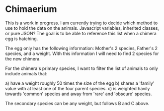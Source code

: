 # Chimaerium

This is a work in progress.  I am currently trying to decide which method to use to hold the data on the animals.  Javascript variables, inherited classes, or pure JSON?  The goal is to be able to reference this list when a chimera egg is hatching.

The egg only has the following information: Mother's 2 species, Father's 2 species, and a weight.  With this information I will need to find 2 species for the new chimera.

For the chimera's primary species, I want to filter the list of animals to only include animals that:

a) have a weight roughly 50 times the size of the egg
b) shares a 'family' value with at least one of the four parent species.
c) is weighted havily towards 'common' species and away from 'rare' and 'obscure' species.

The secondary species can be any weight, but follows B and C above.
